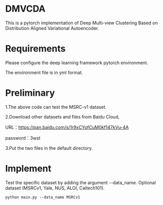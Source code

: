 # DMVCDA
This is a pytorch implementation of Deep Multi-view Clustering Based on Distribution Aligned Variational Autoencoder.

# Requirements
Please configure the deep learning framework pytorch environment.

The environment file is in yml format.

# Preliminary
1.The above code can test the MSRC-v1 dataset.

2.Download other datasets and files from Baidu Cloud,

URL：https://pan.baidu.com/s/1r9xCYofCuM0kf147kVu-4A 

password：3wst   

3.Put the two files in the default directory.

# Implement
Test the specific dataset by adding the argument --data_name. Optional dataset (MSRCv1, Yale, NUS, ALOI, Caltech101).

`python main.py --data_name MSRCv1`
